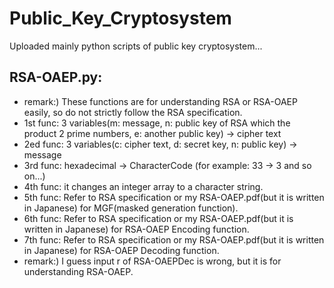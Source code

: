 # Public_Key_Cryptosystem
Uploaded mainly python scripts of public key cryptosystem...
## RSA-OAEP.py: 
- remark:) These functions are for understanding RSA or RSA-OAEP easily, so do not strictly follow the RSA specification.
- 1st func: 3 variables(m: message, n: public key of RSA which the product 2 prime numbers, e: another public key) -> cipher text
- 2ed func: 3 variables(c: cipher text, d: secret key, n: public key) -> message
- 3rd func: hexadecimal -> CharacterCode (for example: 33 -> 3 and so on...)
- 4th func: it changes an integer array to a character string.
- 5th func: Refer to RSA specification or my RSA-OAEP.pdf(but it is written in Japanese) for MGF(masked generation function). 
- 6th func: Refer to RSA specification or my RSA-OAEP.pdf(but it is written in Japanese) for RSA-OAEP Encoding function.
- 7th func: Refer to RSA specification or my RSA-OAEP.pdf(but it is written in Japanese) for RSA-OAEP Decoding function.
- remark:) I guess input r of RSA-OAEPDec is wrong, but it is for understanding RSA-OAEP.
